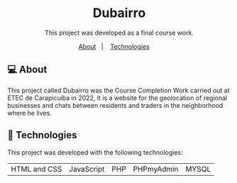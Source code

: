 <h1 align="center"> Dubairro </h1>

<p align="center">
This project was developed as a final course work.
</p>

<p align="center">
   <a href="#-about">About</a>&nbsp;&nbsp;&nbsp;|&nbsp;&nbsp;&nbsp;
  <a href="#-technologies">Technologies</a>&nbsp;&nbsp;&nbsp;&nbsp;&nbsp;&nbsp;
</p>

## 💻 About

This project called Dubairro was the Course Completion Work carried out at ETEC de Carapicuíba in 2022, it is a website for the geolocation of regional businesses and chats between residents and traders in the neighborhood where he lives.

## 🚀 Technologies

This project was developed with the following technologies:

<table>
<td>HTML and CSS</td>
<td>JavaScript</td>
<td>PHP</td>
<td>PHPmyAdmin</td>
<td>MYSQL</td>
</table>
